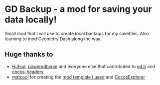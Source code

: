 # GD Backup - a mod for saving your data locally!

Small mod that I will use to create local backups for my savefiles. Also learning to mod Geometry Dash along the way.

## Huge thanks to
- [HJFod](https://github.com/HJfod), [poweredbypie](https://github.com/poweredbypie) and everyone else that contributed to [gd.h](https://github.com/HJfod/gd.h) and [cocos-headers](https://github.com/HJfod/cocos-headers)
- [matcool](https://github.com/matcool) for creating the [mod template I used](https://github.com/matcool/gd-mod-example) and [CocosExplorer](https://github.com/matcool/CocosExplorer)